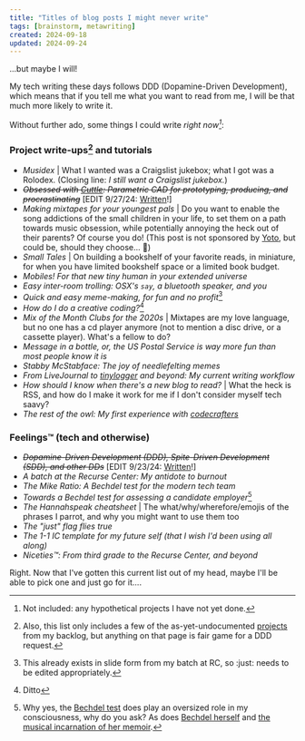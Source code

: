 ```yaml
---
title: "Titles of blog posts I might never write"
tags: [brainstorm, metawriting]
created: 2024-09-18
updated: 2024-09-24
---
```


...but maybe I will! 

My tech writing these days follows DDD (Dopamine-Driven Development), which means that if you tell me what you want to read from me, I will be that much more likely to write it.

Without further ado, some things I could write *right now[^footnote1]*:

### Project write-ups[^footnote2] and tutorials

- *Musidex* | What I wanted was a Craigslist jukebox; what I got was a Rolodex. (Closing line: *I still want a Craigslist jukebox.*)
- ~~*Obsessed with [Cuttle](https://cuttle.xyz/): Parametric CAD for prototyping, producing, and procrastinating*~~ [EDIT 9/27/24: [Written](../cuttle-obsession/)!]
- *Making mixtapes for your youngest pals* | Do you want to enable the song addictions of the small children in your life, to set them on a path towards music obsession, while potentially annoying the heck out of their parents? Of course you do! (This post is not sponsored by [Yoto](https://us.yotoplay.com/collections/library), but could be, should they choose... 👀)
- *Small Tales* | On building a bookshelf of your favorite reads, in miniature, for when you have limited bookshelf space or a limited book budget.
- *Mobiles! For that new tiny human in your extended universe*
- *Easy inter-room trolling: OSX's `say`, a bluetooth speaker, and you*
- *Quick and easy meme-making, for fun and no profit*[^footnote3a]
- *How do I do a creative coding?*[^footnote3b]
- *Mix of the Month Clubs for the 2020s* | Mixtapes are my love language, but no one has a cd player anymore (not to mention a disc drive, or a cassette player). What's a fellow to do?
- *Message in a bottle, or, the US Postal Service is way more fun than most people know it is*
- *Stabby McStabface: The joy of needlefelting memes*
- *From LiveJournal to [tinylogger](https://www.tinylogger.com) and beyond: My current writing workflow*
- *How should I know when there's a new blog to read?* | What the heck is RSS, and how do I make it work for me if I don't consider myself tech saavy?
- *The rest of the owl: My first experience with [codecrafters](https://codecrafters.io)*

### Feelings™ (tech and otherwise)
- ~~*Dopamine-Driven Development (DDD), Spite-Driven Development (SDD), and other DDs*~~ [EDIT 9/23/24: [Written](../driven-developments/)!]
- *A batch at the Recurse Center: My antidote to burnout*
- *The Mike Ratio: A Bechdel test for the modern tech team*
- *Towards a Bechdel test for assessing a candidate employer*[^footnote4]
- *The Hannahspeak cheatsheet* | The what/why/wherefore/emojis of the phrases I parrot, and why you might want to use them too
- *The "just" flag flies true*
- *The 1-1 IC template for my future self (that I wish I'd been using all along)*
- *Niceties™: From third grade to the Recurse Center, and beyond*

Right. Now that I've gotten this current list out of my head, maybe I'll be able to pick one and just go for it....

[^footnote1]: Not included: any hypothetical projects I have not yet done.

[^footnote2]: Also, this list only includes a few of the as-yet-undocumented [projects](https://www.hannahilea.com/projects-site) from my backlog, but anything on that page is fair game for a DDD request.

[^footnote3a]: This already exists in slide form from my batch at RC, so :just: needs to be edited appropriately.

[^footnote3b]: Ditto

[^footnote4]: Why yes, the [Bechdel test](https://en.wikipedia.org/wiki/Bechdel_test) does play an oversized role in my consciousness, why do you ask? As does [Bechdel herself](https://en.wikipedia.org/wiki/Alison_Bechdel) and [the musical incarnation of her memoir](https://www.youtube.com/watch?v=-Qlagsg5LT8).
